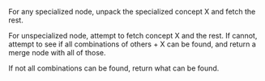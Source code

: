 


For any specialized node, unpack the specialized concept X and fetch the rest.

For unspecialized node, attempt to fetch concept X and the rest. If cannot, attempt to see 
if all combinations of others + X can be found, and return a merge node with all of those.

If not all combinations can be found, return what can be found.
